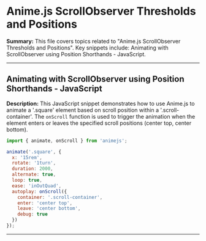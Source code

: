 # Anime.js ScrollObserver Thresholds and Positions

**Summary:** This file covers topics related to "Anime.js ScrollObserver Thresholds and Positions". Key snippets include: Animating with ScrollObserver using Position Shorthands - JavaScript.

---

## Animating with ScrollObserver using Position Shorthands - JavaScript

**Description:** This JavaScript snippet demonstrates how to use Anime.js to animate a '.square' element based on scroll position within a '.scroll-container'.  The `onScroll` function is used to trigger the animation when the element enters or leaves the specified scroll positions (center top, center bottom).

```javascript
import { animate, onScroll } from 'animejs';

animate('.square', {
  x: '15rem',
  rotate: '1turn',
  duration: 2000,
  alternate: true,
  loop: true,
  ease: 'inOutQuad',
  autoplay: onScroll({
    container: '.scroll-container',
    enter: 'center top',
    leave: 'center bottom',
    debug: true
  })
});
```

---
